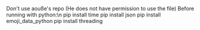 Don't use aouße's repo (He does not have permission to use the file)
Before running with python:\n
pip install time
pip install json
pip install emoji_data_python
pip install threading
